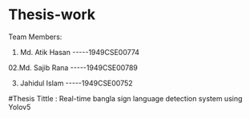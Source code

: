 # Thesis-work
Team Members:
01. Md. Atik Hasan
-----1949CSE00774

02.Md. Sajib Rana
-----1949CSE00789

03. Jahidul Islam
-----1949CSE00752

#Thesis Tittle : Real-time bangla sign language detection system using Yolov5
